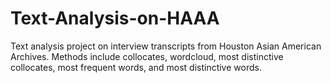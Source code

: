 # Text-Analysis-on-HAAA
Text analysis project on interview transcripts from Houston Asian American Archives. 
Methods include collocates, wordcloud, most distinctive collocates, most frequent words, and most distinctive words. 
